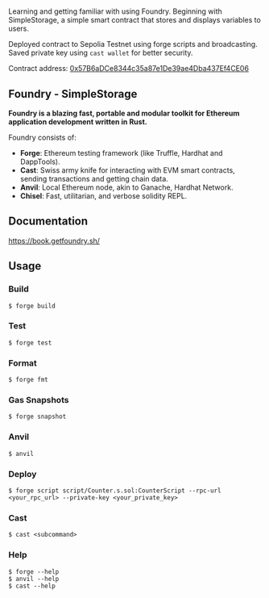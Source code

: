 #

Learning and getting familiar with using Foundry. Beginning with SimpleStorage, a simple smart contract that stores and displays variables to users.

Deployed contract to Sepolia Testnet using forge scripts and broadcasting.
Saved private key using `cast wallet` for better security.

Contract address: [0x57B6aDCe8344c35a87e1De39ae4Dba437Ef4CE06](https://sepolia.etherscan.io/address/0x57B6aDCe8344c35a87e1De39ae4Dba437Ef4CE06)

## Foundry - SimpleStorage

**Foundry is a blazing fast, portable and modular toolkit for Ethereum application development written in Rust.**

Foundry consists of:

- **Forge**: Ethereum testing framework (like Truffle, Hardhat and DappTools).
- **Cast**: Swiss army knife for interacting with EVM smart contracts, sending transactions and getting chain data.
- **Anvil**: Local Ethereum node, akin to Ganache, Hardhat Network.
- **Chisel**: Fast, utilitarian, and verbose solidity REPL.

## Documentation

https://book.getfoundry.sh/

## Usage

### Build

```shell
$ forge build
```

### Test

```shell
$ forge test
```

### Format

```shell
$ forge fmt
```

### Gas Snapshots

```shell
$ forge snapshot
```

### Anvil

```shell
$ anvil
```

### Deploy

```shell
$ forge script script/Counter.s.sol:CounterScript --rpc-url <your_rpc_url> --private-key <your_private_key>
```

### Cast

```shell
$ cast <subcommand>
```

### Help

```shell
$ forge --help
$ anvil --help
$ cast --help
```
